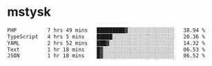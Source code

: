 # mstysk

<!--START_SECTION:waka-->

```txt
PHP          7 hrs 49 mins   █████████▓░░░░░░░░░░░░░░░   38.94 %
TypeScript   4 hrs 5 mins    █████░░░░░░░░░░░░░░░░░░░░   20.36 %
YAML         2 hrs 52 mins   ███▓░░░░░░░░░░░░░░░░░░░░░   14.32 %
Text         1 hr 18 mins    █▓░░░░░░░░░░░░░░░░░░░░░░░   06.53 %
JSON         1 hr 18 mins    █▓░░░░░░░░░░░░░░░░░░░░░░░   06.52 %
```

<!--END_SECTION:waka-->
